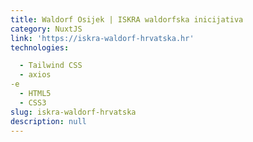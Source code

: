 ```yaml
---
title: Waldorf Osijek | ISKRA waldorfska inicijativa
category: NuxtJS
link: 'https://iskra-waldorf-hrvatska.hr'
technologies:

  - Tailwind CSS
  - axios
-e 
  - HTML5
  - CSS3
slug: iskra-waldorf-hrvatska
description: null
---
```

